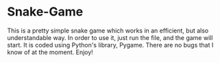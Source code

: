 # Snake-Game
This is a pretty simple snake game which works in an efficient, but also understandable way. In order to use it, just run the file, and the game will start. It is coded using Python's library, Pygame. There are no bugs that I know of at the moment. Enjoy!
